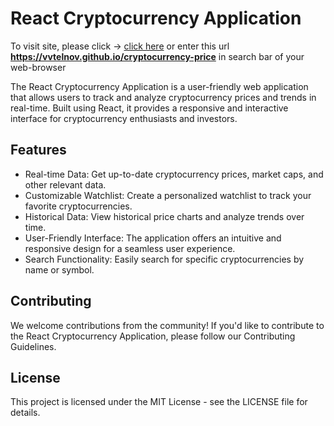 # React Cryptocurrency Application

To visit site, please click -> [click here](https://vvtelnov.github.io/cryptocurrency-price)
or enter this url **https://vvtelnov.github.io/cryptocurrency-price** in search bar of your web-browser

The React Cryptocurrency Application is a user-friendly web application that allows users to track and analyze cryptocurrency prices and trends in real-time. Built using React, it provides a responsive and interactive interface for cryptocurrency enthusiasts and investors.

## Features

- Real-time Data: Get up-to-date cryptocurrency prices, market caps, and other relevant data.
- Customizable Watchlist: Create a personalized watchlist to track your favorite cryptocurrencies.
- Historical Data: View historical price charts and analyze trends over time.
- User-Friendly Interface: The application offers an intuitive and responsive design for a seamless user experience.
- Search Functionality: Easily search for specific cryptocurrencies by name or symbol.

## Contributing
We welcome contributions from the community! If you'd like to contribute to the React Cryptocurrency Application, please follow our Contributing Guidelines.

## License
This project is licensed under the MIT License - see the LICENSE file for details.